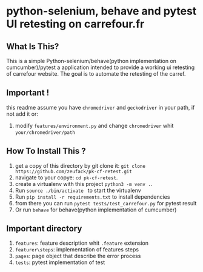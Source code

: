 python-selenium, behave and pytest UI retesting on carrefour.fr
=============================================================

What Is This?
-------------

This is a simple Python-selenium/behave(python implementation on cumcumber)/pytest a application intended to provide a working ui retesting of carrefour website. The goal is to automate the retesting of the carref.

Important !
-----------

this readme assume you have `chromedriver` and `geckodriver` in your path, if not add it or:

1. modify `features/environment.py` and change `chromedriver` whit `your/chromedriver/path`



How To Install This ?
---------------------

1. get a copy of this directory by git clone it: `git clone https://github.com/zeufack/pk-cf-retest.git`
2. navigate to your copye: `cd pk-cf-retest`.
3. create a virtualenv with this project `python3 -m venv .`.
4. Run `source ./bin/activate ` to start the virtualenv
5. Run `pip install -r requirements.txt` to install dependencies
6. from there you can run `pytest tests/test_carrefour.py` for pytest result 
7. Or run `behave` for behave(python implementation of cumcumber)


Important directory
-------------------

1. `features`: feature description whit `.feature` extension
2. `featurer\steps`: implementation of features steps
3. `pages`: page object that describe the error process
4. `tests`: pytest implementation of test 



